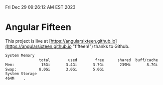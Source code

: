 Fri Dec 29 09:26:12 AM EST 2023

# Angular Fifteen


This project is live at [https://angularsixteen.github.io](https://angularsixteen.github.io "fifteen!") thanks to Github.

```bash
System Memory
               total        used        free      shared  buff/cache   available
Mem:            15Gi       3.4Gi       3.7Gi       239Mi       8.7Gi        11Gi
Swap:          8.0Gi       3.0Gi       5.0Gi
System Storage
464M	.
```
